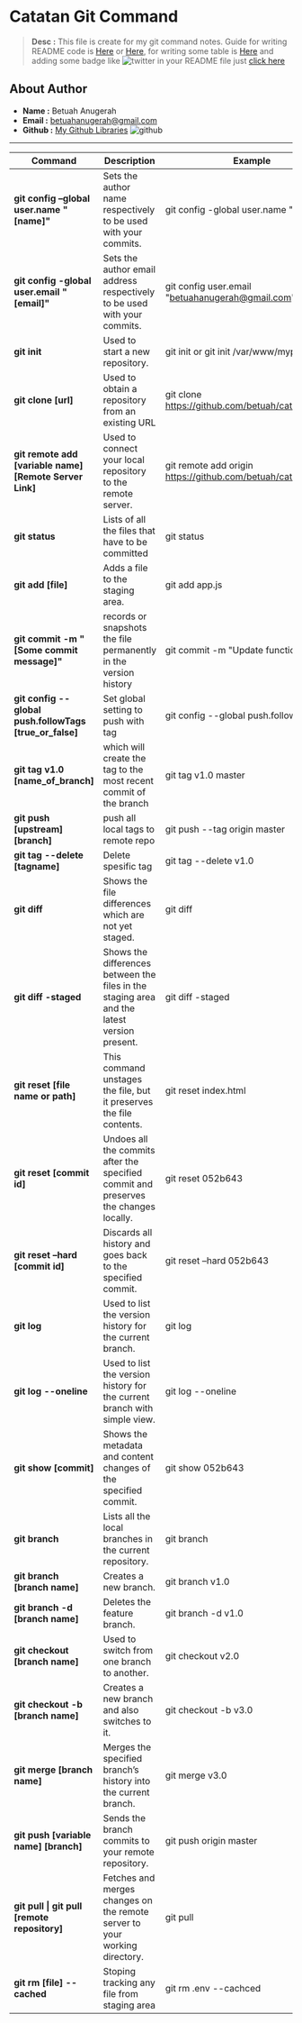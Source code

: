 # Catatan Git Command
> **Desc :** This file is create for my git command notes. Guide for writing README code is [Here](https://guides.github.com/features/mastering-markdown/#what) or [Here](https://help.github.com/en/github/writing-on-github/basic-writing-and-formatting-syntax), for writing some table is [Here](https://help.github.com/en/github/writing-on-github/organizing-information-with-tables) and adding some badge like  ![twitter](https://img.shields.io/twitter/follow/betuahripsn?style=social)   in your README file just [click here](https://shields.io/)

## About Author
- **Name :** Betuah Anugerah
- **Email :** betuahanugerah@gmail.com
- **Github :** [My Github Libraries](https://github.com/betuah/) ![github](https://img.shields.io/github/followers/betuah?style=social) 
<hr>

| Command                               | Description                         | Example                                                |
| ------------------------------------- | ----------------------------------- | ------------------------------------------------------ |
| **git config –global user.name "[name]"** | Sets the author name respectively to be used with your commits. | git config -global user.name "betuah" |
| **git config -global user.email "[email]"** | Sets the author email address respectively to be used with your commits. | git config user.email "betuahanugerah@gmail.com" |
| **git init**   | Used to start a new repository.       | git init or git init /var/www/myproject   |
| **git clone [url]**  | Used to obtain a repository from an existing URL  | git clone https://github.com/betuah/catatan_git.git |
| **git remote add [variable name]** **[Remote Server Link]** | Used to connect your local repository to the remote server. | git remote add origin https://github.com/betuah/catatan_git.git |
| **git status** | Lists of all the files that have to be committed | git status |
| **git add [file]** | Adds a file to the staging area. | git add app.js |
| **git commit -m "[Some commit message]"** | records or snapshots the file permanently in the version history | git commit -m "Update function" |
| **git config --global push.followTags [true_or_false]** | Set global setting to push with tag | git config --global push.followTags true |
| **git tag v1.0 [name_of_branch]** | which will create the tag to the most recent commit of the branch | git tag v1.0 master |
| **git push [upstream]** **[branch]** | push all local tags to remote repo | git push --tag origin master |
| **git tag --delete [tagname]** | Delete spesific tag | git tag --delete v1.0
| **git diff** | Shows the file differences which are not yet staged. | git diff |
| **git diff -staged** | Shows the differences between the files in the staging area and the latest version present. | git diff -staged |
| **git reset [file name or path]** | This command unstages the file, but it preserves the file contents. | git reset index.html |
| **git reset [commit id]** | Undoes all the commits after the specified commit and preserves the changes locally. | git reset 052b643 |
| **git reset –hard [commit id]** | Discards all history and goes back to the specified commit. | git reset –hard 052b643 |
| **git log** | Used to list the version history for the current branch. | git log |
| **git log --oneline** | Used to list the version history for the current branch with simple view. | git log --oneline |
| **git show [commit]** | Shows the metadata and content changes of the specified commit. | git show 052b643 |
| **git branch** | Lists all the local branches in the current repository. | git branch |
| **git branch [branch name]** | Creates a new branch. | git branch v1.0 |
| **git branch -d [branch name]** | Deletes the feature branch. | git branch -d v1.0 |
| **git checkout [branch name]** | Used to switch from one branch to another. | git checkout v2.0 |
| **git checkout -b [branch name]** | Creates a new branch and also switches to it. | git checkout -b v3.0 |
| **git merge [branch name]** | Merges the specified branch’s history into the current branch. | git merge v3.0 |
| **git push [variable name]** **[branch]** | Sends the branch commits to your remote repository. | git push origin master |
| **git pull \| git pull [remote repository]** | Fetches and merges changes on the remote server to your working directory. | git pull |
| **git rm [file] --cached** | Stoping tracking any file from staging area | git rm .env --cachced |
